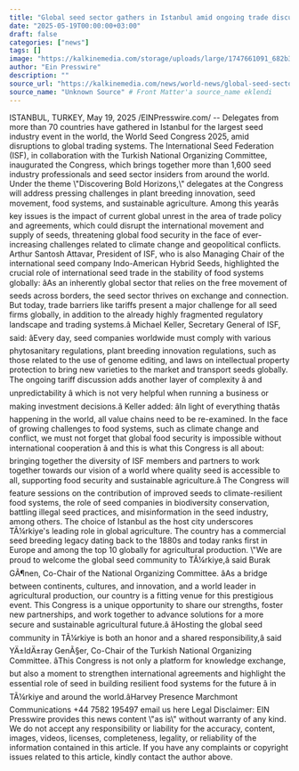 ```yaml
---
title: "Global seed sector gathers in Istanbul amid ongoing trade discussions that threaten seed availability and food security"
date: "2025-05-19T00:00:00+03:00"
draft: false
categories: ["news"]
tags: []
image: "https://kalkinemedia.com/storage/uploads/large/1747661091_682b31231f30e_www.einpresswire.com"
author: "Ein Presswire"
description: ""
source_url: "https://kalkinemedia.com/news/world-news/global-seed-sector-gathers-in-istanbul-amid-ongoing-trade-discussions-that-threaten-seed-availability-and-food-security"
source_name: "Unknown Source" # Front Matter'a source_name eklendi
---
```

ISTANBUL, TURKEY, May 19, 2025 /EINPresswire.com/ -- Delegates from more than 70 countries have gathered in Istanbul for the largest seed industry event in the world, the World Seed Congress 2025, amid disruptions to global trading systems. The International Seed Federation (ISF), in collaboration with the Turkish National Organizing Committee, inaugurated the Congress, which brings together more than 1,600 seed industry professionals and seed sector insiders from around the world. Under the theme \\"Discovering Bold Horizons,\\" delegates at the Congress will address pressing challenges in plant breeding innovation, seed movement, food systems, and sustainable agriculture. Among this yearâs key issues is the impact of current global unrest in the area of trade policy and agreements, which could disrupt the international movement and supply of seeds, threatening global food security in the face of ever-increasing challenges related to climate change and geopolitical conflicts. Arthur Santosh Attavar, President of ISF, who is also Managing Chair of the international seed company Indo-American Hybrid Seeds, highlighted the crucial role of international seed trade in the stability of food systems globally: âAs an inherently global sector that relies on the free movement of seeds across borders, the seed sector thrives on exchange and connection. But today, trade barriers like tariffs present a major challenge for all seed firms globally, in addition to the already highly fragmented regulatory landscape and trading systems.â Michael Keller, Secretary General of ISF, said: âEvery day, seed companies worldwide must comply with various phytosanitary regulations, plant breeding innovation regulations, such as those related to the use of genome editing, and laws on intellectual property protection to bring new varieties to the market and transport seeds globally. The ongoing tariff discussion adds another layer of complexity â and unpredictability â which is not very helpful when running a business or making investment decisions.â Keller added: âIn light of everything thatâs happening in the world, all value chains need to be re-examined. In the face of growing challenges to food systems, such as climate change and conflict, we must not forget that global food security is impossible without international cooperation â and this is what this Congress is all about: bringing together the diversity of ISF members and partners to work together towards our vision of a world where quality seed is accessible to all, supporting food security and sustainable agriculture.â The Congress will feature sessions on the contribution of improved seeds to climate-resilient food systems, the role of seed companies in biodiversity conservation, battling illegal seed practices, and misinformation in the seed industry, among others. The choice of Istanbul as the host city underscores TÃ¼rkiye's leading role in global agriculture. The country has a commercial seed breeding legacy dating back to the 1880s and today ranks first in Europe and among the top 10 globally for agricultural production. \\"We are proud to welcome the global seed community to TÃ¼rkiye,â said Burak GÃ¶nen, Co-Chair of the National Organizing Committee. âAs a bridge between continents, cultures, and innovation, and a world leader in agricultural production, our country is a fitting venue for this prestigious event. This Congress is a unique opportunity to share our strengths, foster new partnerships, and work together to advance solutions for a more secure and sustainable agricultural future.â âHosting the global seed community in TÃ¼rkiye is both an honor and a shared responsibility,â said YÄ±ldÄ±ray GenÃ§er, Co-Chair of the Turkish National Organizing Committee. âThis Congress is not only a platform for knowledge exchange, but also a moment to strengthen international agreements and highlight the essential role of seed in building resilient food systems for the future â in TÃ¼rkiye and around the world.âHarvey Presence Marchmont Communications +44 7582 195497 email us here Legal Disclaimer: EIN Presswire provides this news content \\"as is\\" without warranty of any kind. We do not accept any responsibility or liability for the accuracy, content, images, videos, licenses, completeness, legality, or reliability of the information contained in this article. If you have any complaints or copyright issues related to this article, kindly contact the author above.